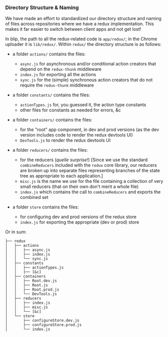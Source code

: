 ### Directory Structure & Naming

We have made an effort to standardized our directory structure and naming of files across repositories where we have a redux implementation. This makes it far easier to switch between client apps and not get lost!

In blip, the path to all the redux-related code is `app/redux/`; in the Chrome uploader it is `lib/redux/`. Within `redux/` the directory structure is as follows:

- a folder `actions/` contains the files:
    + `async.js` for asynchronous and/or conditional action creators that depend on the `redux-thunk` middleware
    + `index.js` for exporting all the actions
    + `sync.js` for the (simple) synchronous action creators that do not require the `redux-thunk` middleware


 - a folder `constants/` contains the files:
    + `actionTypes.js` for, you guessed it, the action type constants
    + other files for constants as needed for errors, &c


 - a folder `containers/` contains the files:
    + for the "root" app component, in dev and prod versions (as the dev version includes code to render the redux devtools UI)
    + `DevTools.js` to render the redux devtools UI


 - a folder `reducers/` contains the files:
    + for the reducers (*quelle surprise!*) [Since we use the standard `combineReducers` included with the `redux` core library, our reducers are broken up into separate files representing branches of the state tree as appropriate to each application.]
    + `misc.js` is the name we use for the file containing a collection of very small reducers (that on their own don't merit a whole file)
    + `index.js` which contains the call to `combineReducers` and exports the combined set


 - a folder `store` contains the files:
    + for configuring dev and prod versions of the redux store
    + `index.js` for exporting the appropriate (dev or prod) store

Or in sum:

```
├── redux
│   ├── actions
│   │   ├── async.js
│   │   ├── index.js
│   │   └── sync.js
│   ├── constants
│   │   ├── actionTypes.js
│   │   ├── [&c]
│   ├── containers
│   │   ├── Root.dev.js
│   │   ├── Root.js
│   │   ├── Root.prod.js
│   │   └── DevTools.js
│   ├── reducers
│   │   ├── index.js
│   │   ├── misc.js
│   │   └── [&c]
│   └── store
│       ├── configureStore.dev.js
│       ├── configureStore.prod.js
│       └── index.js
```
